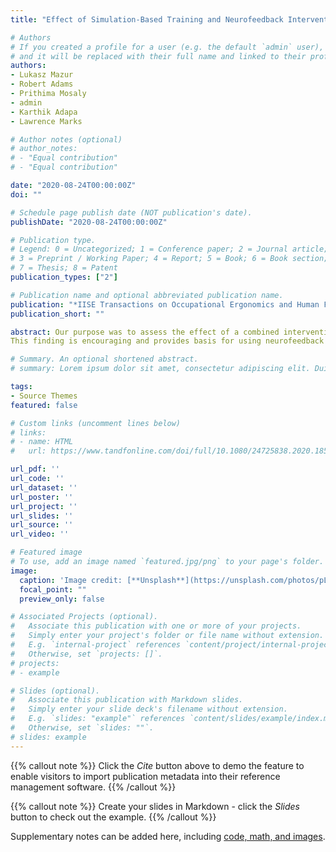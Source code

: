 ```yaml
---
title: "Effect of Simulation-Based Training and Neurofeedback Interventions on Radiation Technologists’ Workload, Situation Awareness, and Performance"

# Authors
# If you created a profile for a user (e.g. the default `admin` user), write the username (folder name) here 
# and it will be replaced with their full name and linked to their profile.
authors:
- Lukasz Mazur
- Robert Adams
- Prithima Mosaly
- admin
- Karthik Adapa
- Lawrence Marks

# Author notes (optional)
# author_notes:
# - "Equal contribution"
# - "Equal contribution"

date: "2020-08-24T00:00:00Z" 
doi: ""

# Schedule page publish date (NOT publication's date).
publishDate: "2020-08-24T00:00:00Z"

# Publication type.
# Legend: 0 = Uncategorized; 1 = Conference paper; 2 = Journal article;
# 3 = Preprint / Working Paper; 4 = Report; 5 = Book; 6 = Book section;
# 7 = Thesis; 8 = Patent
publication_types: ["2"]

# Publication name and optional abbreviated publication name.
publication: "*IISE Transactions on Occupational Ergonomics and Human Factors*"
publication_short: ""

abstract: Our purpose was to assess the effect of a combined intervention – simulation-based training supported by neurofeedback sessions – on radiation technologists’ (RTs’) workload, situation awareness, and performance during routine quality assurance and treatment delivery tasks. As part of a prospective institutional review board approved study, 32 RTs previously randomized to receive versus not receive simulation-based training focused on patient safety were again randomized to receive versus not receive a 3-week neurofeedback intervention (8 sessions of alpha-theta protocol) focused on stress reduction as well as conscious precision, strong focus, and ability to solve arising problems. Perceived workload was quantified using the NASA Task Load Index. Situation awareness was quantified using the situation awareness rating technique. Performance score was calculated using procedural compliance with time-out components and error detection. RTs randomized to simulation-based training followed by neurofeedback sessions demonstrated no significant changes in perceived workload or situation awareness scores, but did have better performance compared with other study groups (P < .01).
This finding is encouraging and provides basis for using neurofeedback as means to possibly augment performance improvements gained during simulation-based training.

# Summary. An optional shortened abstract.
# summary: Lorem ipsum dolor sit amet, consectetur adipiscing elit. Duis posuere tellus ac convallis placerat. Proin tincidunt magna sed ex sollicitudin condimentum.

tags:
- Source Themes
featured: false

# Custom links (uncomment lines below)
# links:
# - name: HTML
#   url: https://www.tandfonline.com/doi/full/10.1080/24725838.2020.1855272?casa_token=168ZfRqGyj0AAAAA%3Ah0JV_DKzCQSRIgJwncol0jZkudpPmXXu6UZ7U12LUrVK6Pn-c61JtH5dCtYw1alGA2rlIsnr1sBFbQ

url_pdf: ''
url_code: ''
url_dataset: ''
url_poster: ''
url_project: ''
url_slides: ''
url_source: ''
url_video: ''

# Featured image
# To use, add an image named `featured.jpg/png` to your page's folder. 
image:
  caption: 'Image credit: [**Unsplash**](https://unsplash.com/photos/pLCdAaMFLTE)'
  focal_point: ""
  preview_only: false

# Associated Projects (optional).
#   Associate this publication with one or more of your projects.
#   Simply enter your project's folder or file name without extension.
#   E.g. `internal-project` references `content/project/internal-project/index.md`.
#   Otherwise, set `projects: []`.
# projects:
# - example

# Slides (optional).
#   Associate this publication with Markdown slides.
#   Simply enter your slide deck's filename without extension.
#   E.g. `slides: "example"` references `content/slides/example/index.md`.
#   Otherwise, set `slides: ""`.
# slides: example
---
```


{{% callout note %}}
Click the *Cite* button above to demo the feature to enable visitors to import publication metadata into their reference management software.
{{% /callout %}}

{{% callout note %}}
Create your slides in Markdown - click the *Slides* button to check out the example.
{{% /callout %}}

Supplementary notes can be added here, including [code, math, and images](https://wowchemy.com/docs/writing-markdown-latex/).
